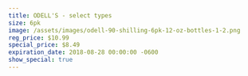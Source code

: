 ```yaml
---
title: ODELL'S - select types
size: 6pk
image: /assets/images/odell-90-shilling-6pk-12-oz-bottles-1-2.png
reg_price: $10.99
special_price: $8.49
expiration_date: 2018-08-28 00:00:00 -0600
show_special: true
---
```



